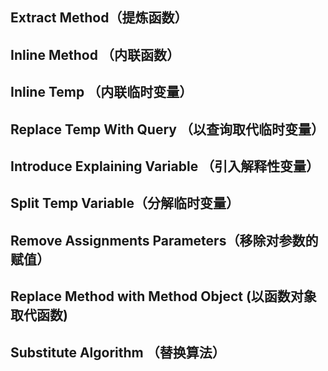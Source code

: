 ## Extract Method（提炼函数）

## Inline Method （内联函数）

## Inline Temp （内联临时变量）

## Replace Temp With Query （以查询取代临时变量）

## Introduce Explaining Variable （引入解释性变量）

## Split Temp Variable（分解临时变量）

## Remove Assignments Parameters（移除对参数的赋值）

## Replace Method with Method Object (以函数对象取代函数)

## Substitute Algorithm （替换算法）
